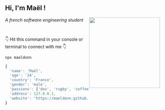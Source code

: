 <h2> Hi, I'm Maël !</h2>
<img align='right' src="https://i.pinimg.com/originals/48/e3/03/48e303bf57f8ad627c73a0e0e30f5f33.gif" width="230">
<p><em>A french software engineering student</em></p>
<br>

👇 Hit this command in your console or terminal to connect with me 👇

```bash
npx maeldonn
```

```javascript
{
  'name': 'Maël',
  'age': '24',
  'country': 'France',
  'gender': 'male',
  'passions': ['dev', 'rugby', 'coffee'],
  'address': 127.0.0.1,
  'website': 'https://maeldonn.github.io'
}
```
